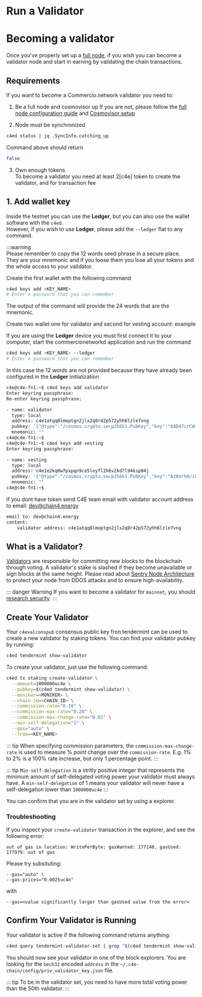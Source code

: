 <!--
order: 9
-->

# Run a Validator

# Becoming a validator
Once you've properly set up a [full node](run_node.md), if you wish you can become a validator node and
start in earning by  validating  the chain transactions. 


## Requirements
If you want to become a Commercio.network validator you need to:

1. Be a full node and cosmovisor up 
   If you are not, please follow the [full node configuration guide](run_node.md) and [Cosmovisor setup](cosmovisor-setup.md)
   
2. Node must be synchronized

```bash
c4ed status | jq .SyncInfo.catching_up
```
Command above should return
```bash
false
```

   
3. Own enough tokens.  
   To become a validator you need at least 2[c4e] token to create the validator, and for transaction fee

## 1. Add wallet key
Inside the testnet you can use the **Ledger**, but you can also use the wallet software with the `c4ed`.     
However, if you wish to use **Ledger**, please add the `--ledger` flat to any command.

:::warning  
Please remember to copy the 12 words seed phrase in a secure place.  
They are your mnemonic and if you loose them you lose all your tokens and the whole access to your validator.  

Create the first wallet with the following command
```bash
c4ed keys add <KEY_NAME>
# Enter a password that you can remember
```
The output of the command will provide the 24 words that are the mnemonic.

Create two wallet one for validator and second for vesting account:
example
      

If you are using the **Ledger** device you must first connect it to your computer, start the commercionetworkd application and run the command
```bash
c4ed keys add <KEY_NAME> --ledger
# Enter a password that you can remember
```
In this case the 12 words are not provided because they have already been configured in the **Ledger** initialization

```bash
c4e@c4e-fn1:~$ c4ed keys add validator
Enter keyring passphrase:
Re-enter keyring passphrase:

- name: validator
  type: local
  address: c4e1atqq8lmeptgn2jlx2q8r42p572yhh6lzle7vng
  pubkey: '{"@type":"/cosmos.crypto.secp256k1.PubKey","key":"A8D47crCW+YkFGduj6brpuzectp3D61xRIx/qbEGGTif"}'
  mnemonic: ""
c4e@c4e-fn1:~$
c4e@c4e-fn1:~$ c4ed keys add vesting
Enter keyring passphrase:

- name: vesting
  type: local
  address: c4e1e2kq0w7pxpqn9ce5leyfl2h6v2kd7l94ksp04j
  pubkey: '{"@type":"/cosmos.crypto.secp256k1.PubKey","key":"A2AUrhH/iLutlZQ5K/jHniqnZSj61N++ytQF798WBn1I"}'
  mnemonic: ""
c4e@c4e-fn1:~$
```

If you dont have token send C4E team email with validator account address to email: dev@chain4.energy

```bash
email to: dev@chain4.energy
content:
    validator address: c4e1atqq8lmeptgn2jlx2q8r42p572yhh6lzle7vng
```

## What is a Validator?

[Validators](https://hub.cosmos.network/master/validators/overview.html) are responsible for committing new blocks to the blockchain through voting. A validator's stake is slashed if they become unavailable or sign blocks at the same height. Please read about [Sentry Node Architecture](https://hub.cosmos.network/master/validators/validator-faq.html#how-can-validators-protect-themselves-from-denial-of-service-attacks) to protect your node from DDOS attacks and to ensure high-availability.

::: danger Warning
If you want to become a validator for `mainnet`, you should [research security](https://hub.cosmos.network/master/validators/security.html).
:::


## Create Your Validator

Your `c4evalconspub` consensus public key fron tendermint can be used to create a new validator by staking tokens. You can find your validator pubkey by running:

```bash
c4ed tendermint show-validator
```

To create your validator, just use the following command:

```bash
c4ed tx staking create-validator \
  --amount=1000000uc4e \
  --pubkey=$(c4ed tendermint show-validator) \
  --moniker=<MONIKER> \
  --chain-id=<CHAIN_ID> \
  --commission-rate="0.10" \
  --commission-max-rate="0.20" \
  --commission-max-change-rate="0.01" \
  --min-self-delegation="1" \
  --gas="auto" \
  --from=<KEY_NAME>
```

::: tip
When specifying commission parameters, the `commission-max-change-rate` is used to measure % _point_ change over the `commission-rate`. E.g. 1% to 2% is a 100% rate increase, but only 1 percentage point.
:::

::: tip
`Min-self-delegation` is a stritly positive integer that represents the minimum amount of self-delegated voting power your validator must always have. A `min-self-delegation` of 1 means your validator will never have a self-delegation lower than `1000000uc4e`
:::

You can confirm that you are in the validator set by using a explorer.


### Troubleshooting

If you inspect your `create-validator` transaction in the explorer, and see the following error:
```
out of gas in location: WritePerByte; gasWanted: 177140, gasUsed: 177979: out of gas
```

Please try subsituting:
```
--gas="auto" \
--gas-prices="0.0025uc4e"
```

with

```
--gas=<value significantly larger than gasUsed value from the error>
```


## Confirm Your Validator is Running

Your validator is active if the following command returns anything:

```bash
c4ed query tendermint-validator-set | grep "$(c4ed tendermint show-validator | jq .key  | tr -d \")"
```

You should now see your validator in one of the block explorers. You are looking for the `bech32`
encoded `address` in the `~/.c4e-chain/config/priv_validator_key.json` file.

::: tip
To be in the validator set, you need to have more total voting power than the 50th validator.
:::



